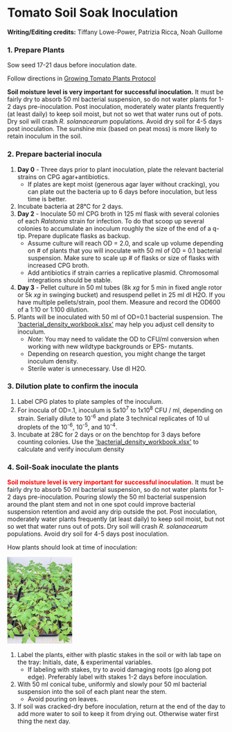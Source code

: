 # Tomato Soil Soak Inoculation

**Writing/Editing credits:** Tiffany Lowe-Power, Patrizia Ricca, Noah Guillome

### 1. Prepare Plants

Sow seed 17-21 daus before inoculation date. 

Follow directions in [Growing Tomato Plants Protocol](tomato_growth.md)

**Soil moisture level is very important for successful inoculation.** 
It must be fairly dry to absorb 50 ml bacterial suspension, so do not water plants for 1-2 days pre-inoculation.
Post inoculation, moderately water plants frequently (at least daily) to keep soil moist, but not so wet that water runs out of pots. Dry soil will crash *R. solanacearum* populations. 
Avoid dry soil for 4-5 days post inoculation. 
The sunshine mix (based on peat moss) is more likely to retain inoculum in the soil. 

### 2. Prepare bacterial inocula

1. **Day 0** - Three days prior to plant inoculation, plate the relevant bacterial strains on CPG agar+antibiotics.
    * If plates are kept moist (generous agar layer without cracking), you can plate out the bacteria up to 6 days before inoculation, but less time is better. 
1. Incubate bacteria at 28°C for 2 days.
1. **Day 2** - Inoculate 50 ml CPG broth in 125 ml flask with several colonies of each *Ralstonia* strain for infection. To do that scoop up several colonies to accumulate an inoculum roughly the size of the end of a q-tip. Prepare duplicate flasks as backup.
    * Assume culture will reach OD = 2.0, and scale up volume depending on # of plants that you will inoculate with 50 ml of OD = 0.1 bacterial suspension. 
    Make sure to scale up # of flasks or size of flasks with increased CPG broth.
    * Add antibiotics if strain carries a replicative plasmid. Chromosomal integrations should be stable. 
1. **Day 3** - Pellet culture in 50 ml tubes (8k *xg* for 5 min in fixed angle rotor or 5k *xg* in swinging bucket) and resuspend pellet in 25 ml dI H2O. If you have multiple pellets/strain, pool them.
Measure and record the OD600 of a 1:10 or 1:100 dilution. 
1. Plants will be inoculated with 50 ml of OD=0.1 bacterial suspension. 
The ['bacterial_density_workbook.xlsx'](https://github.com/lowepowerlab/protocols/tree/master/workbooks) may help you adjust cell density to inoculum. 
    * *Note*: You may need to validate the OD to CFU/ml conversion when working with new wildtype backgrounds or EPS- mutants. 
    * Depending on research question, you might change the target inoculum density.
    * Sterile water is unnecessary. 
    Use dI H2O. 

### 3. Dilution plate to confirm the inocula

1. Label CPG plates to plate samples of the inoculum. 
1. For inocula of OD=.1, inoculum is 5x10<sup>7</sup> to 1x10<sup>8</sup> CFU / ml, depending on strain. Serially dilute to 10<sup>-6</sup> and plate 3 technical replicates of 10 ul droplets of the 10<sup>-6</sup>, 10<sup>-5</sup>, and 10<sup>-4</sup>. 
1. Incubate at 28C for 2 days or on the benchtop for 3 days before counting colonies. 
Use the ['bacterial_density_workbook.xlsx'](https://github.com/lowepowerlab/protocols/tree/master/workbooks) to calculate and verify inoculum density    
### 4. Soil-Soak inoculate the plants

<font color='Red'>**Soil moisture level is very important for successful inoculation.**</font>
It must be fairly dry to absorb 50 ml bacterial suspension, so do not water plants for 1-2 days pre-inoculation. Pouring slowly the 50 ml bacterial suspension around the plant stem and not in one spot could improve bacterial suspension retention and avoid any drip outside the pot. 
Post inoculation, moderately water plants frequently (at least daily) to keep soil moist, but not so wet that water runs out of pots. 
Dry soil will crash *R. solanacearum* populations. 
Avoid dry soil for 4-5 days post inoculation. 

How plants should look at time of inoculation:

<img src="images/plants/tomato_21d.jpg" height="200">

1. Label the plants, either with plastic stakes in the soil or with lab tape on the tray: Initials, date, & experimental variables.
    * If labeling with stakes, try to avoid damaging roots (go along pot edge). 
    Preferably label with stakes 1-2 days before inoculation.
1. With 50 ml conical tube, uniformly and slowly pour 50 ml bacterial suspension into the soil of each plant near the stem. 
    * Avoid pouring on leaves.
1. If soil was cracked-dry before inoculation, return at the end of the day to add more water to soil to keep it from drying out.
Otherwise water first thing the next day. 
